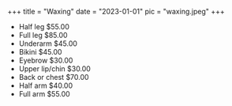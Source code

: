 +++
title = "Waxing"
date = "2023-01-01"
pic = "waxing.jpeg"
+++

* Half leg $55.00
* Full leg $85.00
* Underarm $45.00
* Bikini $45.00
* Eyebrow $30.00
* Upper lip/chin $30.00
* Back or chest $70.00
* Half arm $40.00
* Full arm $55.00